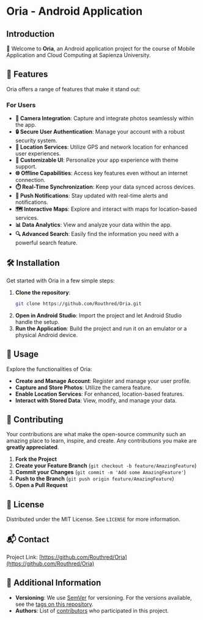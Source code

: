 # Oria - Android Application

## Introduction
🌟 Welcome to **Oria**, an Android application project for the course of Mobile Application and Cloud Computing at Sapienza University.

## 🚀 Features
Oria offers a range of features that make it stand out:

### For Users
- **📸 Camera Integration**: Capture and integrate photos seamlessly within the app.
- **🔒 Secure User Authentication**: Manage your account with a robust security system.
- **📍 Location Services**: Utilize GPS and network location for enhanced user experiences.
- **🎨 Customizable UI**: Personalize your app experience with theme support.
- **🌐 Offline Capabilities**: Access key features even without an internet connection.
- **⏱️ Real-Time Synchronization**: Keep your data synced across devices.
- **🔔 Push Notifications**: Stay updated with real-time alerts and notifications.
- **🗺️ Interactive Maps**: Explore and interact with maps for location-based services.
- **📊 Data Analytics**: View and analyze your data within the app.
- **🔍 Advanced Search**: Easily find the information you need with a powerful search feature.

## 🛠 Installation
Get started with Oria in a few simple steps:

1. **Clone the repository**:
   ```bash
   git clone https://github.com/Routhred/Oria.git
   ```
2. **Open in Android Studio**:
   Import the project and let Android Studio handle the setup.
3. **Run the Application**:
   Build the project and run it on an emulator or a physical Android device.

## 📖 Usage
Explore the functionalities of Oria:

- **Create and Manage Account**: Register and manage your user profile.
- **Capture and Store Photos**: Utilize the camera feature.
- **Enable Location Services**: For enhanced, location-based features.
- **Interact with Stored Data**: View, modify, and manage your data.

## 🤝 Contributing
Your contributions are what make the open-source community such an amazing place to learn, inspire, and create. Any contributions you make are **greatly appreciated**.

1. **Fork the Project**
2. **Create your Feature Branch** (`git checkout -b feature/AmazingFeature`)
3. **Commit your Changes** (`git commit -m 'Add some AmazingFeature'`)
4. **Push to the Branch** (`git push origin feature/AmazingFeature`)
5. **Open a Pull Request**

## 📜 License
Distributed under the MIT License. See `LICENSE` for more information.

## 📬 Contact
Project Link: [https://github.com/Routhred/Oria](https://github.com/Routhred/Oria)

## 📘 Additional Information
- **Versioning**: We use [SemVer](http://semver.org/) for versioning. For the versions available, see the [tags on this repository](https://github.com/Routhred/Oria/tags).
- **Authors**: List of [contributors](https://github.com/Routhred/Oria/contributors) who participated in this project.

